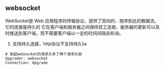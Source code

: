 ## websocket
WebSocket是 Web 应用程序的传输协议，提供了双向的、按序到达的数据流，它的连接是持久的 它在客户端和服务器之间保持双工连接，服务器的更新可以及时推送到客户端，而不需要客户端以一定的时间间隔去轮询。

1. 支持持久连接，http协议不支持持久lia



```shell
# 发起websocket的请求头多了两个请求头部
Upgrader: websocket
Connection: Upgrade
```